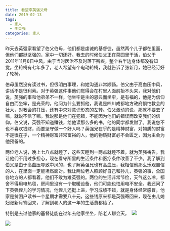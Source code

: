 ```yaml
---
title: 看望李英强父母
date: 2019-02-13 
tags:
  - 家人
  - 李英强
categories: 家人
---
```

昨天去英强家看望了伯父伯母，他们都是虔诚的基督徒，虽然两个儿子都在里面，但他们都挺坚强的，家中一切还好。我去的时候伯父正在菜园里干活，伯父于2011年11月8日中风，由于当时医治不及时落下残疾，整个右半边身体都没有知觉。坐轮椅有七年多了，老人希望有个电动轮椅，我就告诉了张新月，她已经订好了轮椅。

伯母虽然没有读过书，但很明白事理，和她沟通非常顺畅。伯父由于高血压中风，讲话不是很利索。对于英强这件事他们觉得会在村里人面前抬不头来，我对他们说，英强的事和他弟弟不一样，他坐牢是主的恩典而坐牢，是有福的，他是为信仰自由而坐牢，是光荣的。他问为什么要抓他，我说是四川成都地方政府惧怕教会的壮大，对教会的打压，还有中央对意识形态的左转。伯父激动的说，那就不要去了嘛，就说不信了嘛。我说那是他们在犯错，不能因为他们的错误而改变我们的信仰。伯父说，英强不知道赚钱，给他读那么多的书，他的同学都发财了。我说您不也不喜欢钱财，而要坚守做一个好人吗？英强兄在乎的是精神财富，对物质的财富不是很在乎，一个精神财富非常富裕的人，他的物质财富必不会匮乏，因为主会为他预备的。

两位老人说，晚上七八点就睡了，这些天睡到一两点就睡不着，就为英强祷告。我让他们不用过多担心，现在看守所里的生活条件和医疗条件改善了不少。我了解到伯父是由于高血压导致中风的，也了解英强兄也有高血压，我相信他那么乐观自信的人，在里面一定能坦然面对。我让两位老人照顾好自己和孙儿，英强的事，全国各地方的人都看着，他们不敢为难英强的。两位的生活非常节俭，天气这么冷，都舍不得用电热毯，房间里没有一个取暖设备，他们可能也怕用电不安全。我还问了下英强侄儿的学习情况，他侄儿还挺上进，学习成绩不错，就是身体经常感冒，他家是贫困户读书一个星期才需要八十元，这些钱原来都是英强寄回来，现在由儿媳妇张新月寄回来，了解到老人的这一年的生活费都给了。

特别是去过他家的基督徒能在过年去他家坐坐，陪老人聊会天。
​
![](https://images2.imgbox.com/4e/59/CwGbjeZY_o.jpg)

![](https://images2.imgbox.com/ac/cd/mfszbVcR_o.jpg)